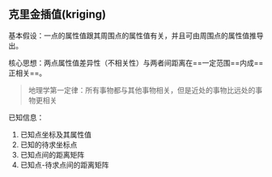 ## 克里金插值(kriging)

基本假设：一点的属性值跟其周围点的属性值有关，并且可由周围点的属性值推导出。

核心思想：两点属性值差异性（不相关性）与两者间距离在==一定范围==内成==正相关==。

> 地理学第一定律：所有事物都与其他事物相关，但是近处的事物比远处的事物更相关

已知信息：

1. 已知点坐标及其属性值
2. 已知的待求坐标点
3. 已知点间的距离矩阵
4. 已知点-待求点间的距离矩阵

